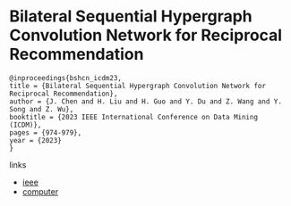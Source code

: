 # Bilateral Sequential Hypergraph Convolution Network for Reciprocal Recommendation

```
@inproceedings{bshcn_icdm23,
title = {Bilateral Sequential Hypergraph Convolution Network for Reciprocal Recommendation},
author = {J. Chen and H. Liu and H. Guo and Y. Du and Z. Wang and Y. Song and Z. Wu},
booktitle = {2023 IEEE International Conference on Data Mining (ICDM)},
pages = {974-979},
year = {2023}
}
```

links
- [ieee](https://doi.org/10.1109/ICDM58522.2023.00110)
- [computer](https://doi.ieeecomputersociety.org/10.1109/ICDM58522.2023.00110)
